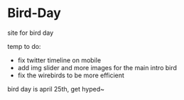 Bird-Day
========

site for bird day


temp to do:

- fix twitter timeline on mobile
- add img slider and more images for the main intro bird
- fix the wirebirds to be more efficient


bird day is april 25th, get hyped~
